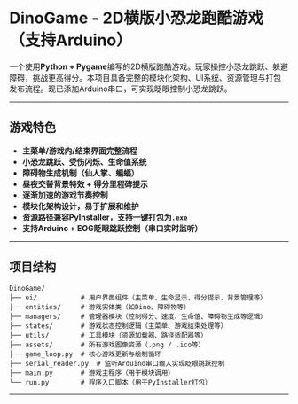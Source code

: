 # DinoGame - 2D横版小恐龙跑酷游戏（支持Arduino）

一个使用**Python + Pygame**编写的2D横版跑酷游戏。玩家操控小恐龙跳跃、躲避障碍，挑战更高得分。本项目具备完整的模块化架构、UI系统、资源管理与打包发布流程。现已添加Arduino串口，可实现眨眼控制小恐龙跳跃。

---

## 游戏特色

- **主菜单/游戏内/结束界面完整流程**
- **小恐龙跳跃、受伤闪烁、生命值系统**
- **障碍物生成机制（仙人掌、蝙蝠）**
- **昼夜交替背景特效 + 得分里程碑提示**
- **逐渐加速的游戏节奏控制**
- **模块化架构设计，易于扩展和维护**
- **资源路径兼容PyInstaller，支持一键打包为`.exe`**
- **支持Arduino + EOG眨眼跳跃控制（串口实时监听）**

---

## 项目结构

```
DinoGame/
├── ui/           # 用户界面组件（主菜单、生命显示、得分提示、背景管理等）
├── entities/     # 游戏实体类（如Dino、障碍物等）
├── managers/     # 管理器模块（控制得分、速度、生命值、障碍物生成等逻辑）
├── states/       # 游戏状态控制逻辑（主菜单、游戏结束处理等）
├── utils/        # 工具模块（资源加载器、路径适配器等）
├── assets/       # 所有游戏图像资源（.png / .ico等）
├── game_loop.py  # 核心游戏更新与绘制循环
├── serial_reader.py  # 监听Arduino串口输入实现眨眼跳跃控制
├── main.py       # 游戏主程序（用于模块调用）
└── run.py        # 程序入口脚本（用于PyInstaller打包）
```

---

